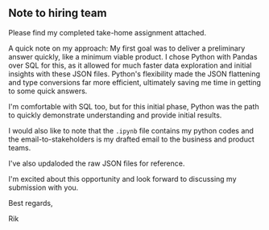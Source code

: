 ## Note to hiring team

Please find my completed take-home assignment attached.

A quick note on my approach: My first goal was to deliver a preliminary answer quickly, like a minimum viable product. 
I chose Python with Pandas over SQL for this, as it allowed for much faster data exploration and initial insights with these JSON files. 
Python's flexibility made the JSON flattening and type conversions far more efficient, ultimately saving me time in getting to some quick answers.

I'm comfortable with SQL too, but for this initial phase, Python was the path to quickly demonstrate understanding and provide initial results.

I would also like to note that the `.ipynb` file contains my python codes and the email-to-stakeholders is my drafted email to the business and product teams.

I've also updaloded the raw JSON files for reference.

I'm excited about this opportunity and look forward to discussing my submission with you.

Best regards,

Rik
